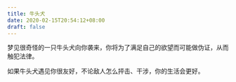 ```yaml
---
title: 牛头犬
date: 2020-02-15T20:54:12+08:00
draft: false
---
```


梦见很奇怪的一只牛头犬向你袭来，你将为了满足自己的欲望而可能做伪证，从而触犯法律。

如果牛头犬遇见你很友好，不论敌人怎么抨击、干涉，你的生活会更好。

